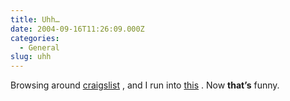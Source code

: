 ```yaml
---
title: Uhh…
date: 2004-09-16T11:26:09.000Z
categories:
  - General
slug: uhh
---
```

Browsing around [craigslist][1] , and I run into [this][2] . Now **that’s** funny.



 [1]: http://craigslist.org
 [2]: http://newyork.craigslist.org/about/best/sfo/40691636.html
